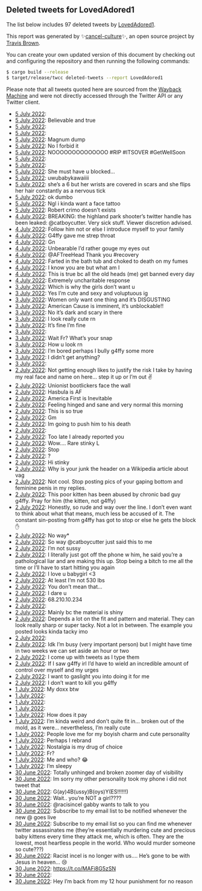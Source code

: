 ## Deleted tweets for LovedAdored1

The list below includes 97 deleted tweets by
[LovedAdored1](https://twitter.com/LovedAdored1).



This report was generated by ✨[cancel-culture](https://github.com/travisbrown/cancel-culture)✨,
an open source project by [Travis Brown](https://twitter.com/travisbrown).

You can create your own updated version of this document by checking out and configuring the
repository and then running the following commands:

```bash
$ cargo build --release
$ target/release/twcc deleted-tweets --report LovedAdored1
```

Please note that all tweets quoted here are sourced from the
[Wayback Machine](https://web.archive.org) and were not directly accessed through the Twitter API or
any Twitter client.

* [ 5 July 2022](https://web.archive.org/web/20220705040926/https://twitter.com/LovedAdored1/status/1544171292445872128):  <!--1544171292445872128-->
* [ 5 July 2022](https://web.archive.org/web/20220705040926/https://twitter.com/LovedAdored1/status/1544171292445872128): Believable and true <!--1544170362166038533-->
* [ 5 July 2022](https://web.archive.org/web/20220705025749/https://twitter.com/LovedAdored1/status/1544153348416454662):  <!--1544153348416454662-->
* [ 5 July 2022](https://web.archive.org/web/20220705025550/https://twitter.com/LovedAdored1/status/1544152664304394242):  <!--1544152664304394242-->
* [ 5 July 2022](https://web.archive.org/web/20220705025228/https://twitter.com/LovedAdored1/status/1544152139269869569): Magnum dump <!--1544152139269869569-->
* [ 5 July 2022](https://web.archive.org/web/20220705025206/https://twitter.com/LovedAdored1/status/1544151615703318529): No I forbid it <!--1544151615703318529-->
* [ 5 July 2022](https://web.archive.org/web/20220705025135/https://twitter.com/LovedAdored1/status/1544151464637079555): NOOOOOOOOOOOOOO #RIP #ITSOVER #GetWellSoon <!--1544151464637079555-->
* [ 5 July 2022](https://web.archive.org/web/20220705014011/https://twitter.com/LovedAdored1/status/1544133678699257861):  <!--1544133678699257861-->
* [ 5 July 2022](https://web.archive.org/web/20220705012050/https://twitter.com/LovedAdored1/status/1544128974682464258):  <!--1544128974682464258-->
* [ 5 July 2022](https://web.archive.org/web/20220705012050/https://twitter.com/LovedAdored1/status/1544128974682464258): She must have u blocked… <!--1544128064984080385-->
* [ 5 July 2022](https://web.archive.org/web/20220705012050/https://twitter.com/LovedAdored1/status/1544128974682464258): uwubabykawaiiii <!--1544125970323542019-->
* [ 5 July 2022](https://web.archive.org/web/20220705010413/https://twitter.com/LovedAdored1/status/1544124732693512192): she’s a 6 but her wrists are covered in scars and she flips her hair constantly as a nervous tick <!--1544124732693512192-->
* [ 5 July 2022](https://web.archive.org/web/20220705010400/https://twitter.com/LovedAdored1/status/1544124187165458435): ok dumbo <!--1544124187165458435-->
* [ 5 July 2022](https://web.archive.org/web/20220705005452/https://twitter.com/LovedAdored1/status/1544122483539935232): Ngl i kinda want a face tattoo <!--1544122483539935232-->
* [ 5 July 2022](https://web.archive.org/web/20220705005429/https://twitter.com/LovedAdored1/status/1544122067167186946): Robert crimo doesn’t exists <!--1544122067167186946-->
* [ 4 July 2022](https://web.archive.org/web/20220705040926/https://twitter.com/LovedAdored1/status/1544171292445872128): BREAKING: the highland park shooter’s twitter handle has been leaked: @catboycutter. Very sick stuff. Viewer discretion advised. <!--1544099063175544832-->
* [ 4 July 2022](https://web.archive.org/web/20220704172115/https://twitter.com/LovedAdored1/status/1544008222738087936): Follow him not or else I introduce myself to your family <!--1544008222738087936-->
* [ 4 July 2022](https://web.archive.org/web/20220704163008/https://twitter.com/LovedAdored1/status/1543995392613912577): G4ffy gave me strep throat <!--1543995392613912577-->
* [ 4 July 2022](https://web.archive.org/web/20220704045340/https://twitter.com/LovedAdored1/status/1543819914003337216): Gn <!--1543819914003337216-->
* [ 4 July 2022](https://web.archive.org/web/20220704045238/https://twitter.com/LovedAdored1/status/1543819858235703296): Unbearable I’d rather gouge my eyes out <!--1543819858235703296-->
* [ 4 July 2022](https://web.archive.org/web/20220704040124/https://twitter.com/LovedAdored1/status/1543807162136363008): @AFTreeHead Thank you #recovery <!--1543807162136363008-->
* [ 4 July 2022](https://web.archive.org/web/20220704032854/https://twitter.com/LovedAdored1/status/1543798651713118208): Farted in the bath tub and choked to death on my fumes <!--1543798651713118208-->
* [ 4 July 2022](https://web.archive.org/web/20220704032916/https://twitter.com/LovedAdored1/status/1543798551670571011): I know you are but what am I <!--1543798551670571011-->
* [ 4 July 2022](https://web.archive.org/web/20220704022431/https://twitter.com/LovedAdored1/status/1543782583376482304): This is true bc all the old heads (me) get banned every day <!--1543782583376482304-->
* [ 4 July 2022](https://web.archive.org/web/20220704021619/https://twitter.com/LovedAdored1/status/1543780211166220288): Extremely uncharitable response <!--1543780211166220288-->
* [ 3 July 2022](https://web.archive.org/web/20220703235049/https://twitter.com/LovedAdored1/status/1543744020727451648): Which is why the girls don’t want u <!--1543744020727451648-->
* [ 3 July 2022](https://web.archive.org/web/20220703235109/https://twitter.com/LovedAdored1/status/1543743925294436352): Yes I’m cute and sexy and voluptuous ig <!--1543743925294436352-->
* [ 3 July 2022](https://web.archive.org/web/20220703224634/https://twitter.com/LovedAdored1/status/1543727745590501376): Women only want one thing and it’s DISGUSTING <!--1543727745590501376-->
* [ 3 July 2022](https://web.archive.org/web/20220703212008/https://twitter.com/LovedAdored1/status/1543705795443003394): American Cause is imminent, it’s unblockable!! <!--1543705795443003394-->
* [ 3 July 2022](https://web.archive.org/web/20220703142057/https://twitter.com/LovedAdored1/status/1543600528122421248): No it’s dark and scary in there <!--1543600528122421248-->
* [ 3 July 2022](https://web.archive.org/web/20220703021022/https://twitter.com/LovedAdored1/status/1543416569803542528): I look really cute rn <!--1543416569803542528-->
* [ 3 July 2022](https://web.archive.org/web/20220703012637/https://twitter.com/LovedAdored1/status/1543405481028472832): It’s fine I’m fine <!--1543405481028472832-->
* [ 3 July 2022](https://web.archive.org/web/20220703012637/https://twitter.com/LovedAdored1/status/1543405481028472832):  <!--1543400604508327936-->
* [ 3 July 2022](https://web.archive.org/web/20220703010248/https://twitter.com/LovedAdored1/status/1543399428974862339): Wait Fr? What’s your snap <!--1543399428974862339-->
* [ 3 July 2022](https://web.archive.org/web/20220703010248/https://twitter.com/LovedAdored1/status/1543399428974862339): How u look rn <!--1543397297643569155-->
* [ 3 July 2022](https://web.archive.org/web/20220703142057/https://twitter.com/LovedAdored1/status/1543600528122421248): I’m bored perhaps I bully g4ffy some more <!--1543396490634301442-->
* [ 3 July 2022](https://web.archive.org/web/20220703010248/https://twitter.com/LovedAdored1/status/1543399428974862339): I didn’t get anything? <!--1543396072327897090-->
* [ 3 July 2022](https://web.archive.org/web/20220703001114/https://twitter.com/LovedAdored1/status/1543386317530316801):  <!--1543386317530316801-->
* [ 2 July 2022](https://web.archive.org/web/20220702220826/https://twitter.com/LovedAdored1/status/1543355758473084928): Not getting enough likes to justify the risk I take by having my real face and name on here… step it up or I’m out ✌️ <!--1543355758473084928-->
* [ 2 July 2022](https://web.archive.org/web/20220702174807/https://twitter.com/LovedAdored1/status/1543289616253521920): Unionist bootlickers face the wall <!--1543289616253521920-->
* [ 2 July 2022](https://web.archive.org/web/20220702171844/https://twitter.com/LovedAdored1/status/1543282675749986304): Hasbula is AF <!--1543282675749986304-->
* [ 2 July 2022](https://web.archive.org/web/20220702155908/https://twitter.com/LovedAdored1/status/1543262627400454144): America First is Inevitable <!--1543262627400454144-->
* [ 2 July 2022](https://web.archive.org/web/20220702145136/https://twitter.com/LovedAdored1/status/1543245870371676161): Feeling hinged and sane and very normal this morning <!--1543245870371676161-->
* [ 2 July 2022](https://web.archive.org/web/20220702142833/https://twitter.com/LovedAdored1/status/1543239993996546048): This is so true <!--1543239993996546048-->
* [ 2 July 2022](https://web.archive.org/web/20220702124220/https://twitter.com/LovedAdored1/status/1543213103134941184): Gm <!--1543213103134941184-->
* [ 2 July 2022](https://web.archive.org/web/20220702060832/https://twitter.com/LovedAdored1/status/1543114034630823936): Im going to push him to his death <!--1543114034630823936-->
* [ 2 July 2022](https://web.archive.org/web/20220702060256/https://twitter.com/LovedAdored1/status/1543112632630116352):  <!--1543112632630116352-->
* [ 2 July 2022](https://web.archive.org/web/20220702055056/https://twitter.com/LovedAdored1/status/1543109513733193728): Too late I already reported you <!--1543109513733193728-->
* [ 2 July 2022](https://web.archive.org/web/20220702054812/https://twitter.com/LovedAdored1/status/1543108856733224960): Wow…. Rare stinky L <!--1543108856733224960-->
* [ 2 July 2022](https://web.archive.org/web/20220702054641/https://twitter.com/LovedAdored1/status/1543108741972860928): Stop <!--1543108741972860928-->
* [ 2 July 2022](https://web.archive.org/web/20220702054146/https://twitter.com/LovedAdored1/status/1543107484226813952): ? <!--1543107484226813952-->
* [ 2 July 2022](https://web.archive.org/web/20220702054812/https://twitter.com/LovedAdored1/status/1543108856733224960): Hi stinky <!--1543105391634046977-->
* [ 2 July 2022](https://web.archive.org/web/20220702053202/https://twitter.com/LovedAdored1/status/1543104934933045248): Why is your junk the header on a Wikipedia article about vag <!--1543104934933045248-->
* [ 2 July 2022](https://web.archive.org/web/20220702052453/https://twitter.com/LovedAdored1/status/1543103168757862401): Not cool. Stop posting pics of your gaping bottom and feminine penis in my replies. <!--1543103168757862401-->
* [ 2 July 2022](https://web.archive.org/web/20220702051315/https://twitter.com/LovedAdored1/status/1543100269009014787): This poor kitten has been abused by chronic bad guy g4ffy. Pray for him (the kitten, not g4ffy) <!--1543100269009014787-->
* [ 2 July 2022](https://web.archive.org/web/20220702052453/https://twitter.com/LovedAdored1/status/1543103168757862401): Honestly, so rude and way over the line. I don’t even want to think about what that means, much less be accused of it. The constant sin-posting from g4ffy has got to stop or else he gets the block ✋ <!--1543099984429649921-->
* [ 2 July 2022](https://web.archive.org/web/20220702042434/https://twitter.com/LovedAdored1/status/1543087864006823937): No way* <!--1543087897955504129-->
* [ 2 July 2022](https://web.archive.org/web/20220702042434/https://twitter.com/LovedAdored1/status/1543087864006823937): So way @catboycutter just said this to me <!--1543087864006823937-->
* [ 2 July 2022](https://web.archive.org/web/20220702040419/https://twitter.com/LovedAdored1/status/1543082994067554304): I’m not sussy <!--1543082994067554304-->
* [ 2 July 2022](https://web.archive.org/web/20220702035514/https://twitter.com/LovedAdored1/status/1543080358710837248): I literally just got off the phone w him, he said you’re a pathological liar and are making this up. Stop being a bitch to me all the time or I’ll have to start hitting you again <!--1543080358710837248-->
* [ 2 July 2022](https://web.archive.org/web/20220702035514/https://twitter.com/LovedAdored1/status/1543080358710837248): I love u babygirl <3 <!--1543072635927646210-->
* [ 2 July 2022](https://web.archive.org/web/20220702023913/https://twitter.com/LovedAdored1/status/1543061588592279552): At least I’m not 530 lbs <!--1543061588592279552-->
* [ 2 July 2022](https://web.archive.org/web/20220702023913/https://twitter.com/LovedAdored1/status/1543061588592279552): You don’t mean that… <!--1543041775027339264-->
* [ 2 July 2022](https://web.archive.org/web/20220702010223/https://twitter.com/LovedAdored1/status/1543037059438465025): I dare u <!--1543037059438465025-->
* [ 2 July 2022](https://web.archive.org/web/20220702023913/https://twitter.com/LovedAdored1/status/1543061588592279552): 68.210.10.234 <!--1543036884477255684-->
* [ 2 July 2022](https://web.archive.org/web/20220702005442/https://twitter.com/LovedAdored1/status/1543034954241777664):  <!--1543034954241777664-->
* [ 2 July 2022](https://web.archive.org/web/20220702005236/https://twitter.com/LovedAdored1/status/1543034376279261185): Mainly bc the material is shiny <!--1543034376279261185-->
* [ 2 July 2022](https://web.archive.org/web/20220702005236/https://twitter.com/LovedAdored1/status/1543034376279261185): Depends a lot on the fit and pattern  and material. They can look really sharp or super tacky. Not a lot in between. The example you posted looks kinda tacky imo <!--1543033865861615616-->
* [ 2 July 2022](https://web.archive.org/web/20220702005442/https://twitter.com/LovedAdored1/status/1543034954241777664):  <!--1543033016569806855-->
* [ 2 July 2022](https://web.archive.org/web/20220702005442/https://twitter.com/LovedAdored1/status/1543034954241777664): Idk I’m busy (very important person) but I might have time in two weeks we can set aside an hour or two <!--1543031134388371456-->
* [ 2 July 2022](https://web.archive.org/web/20220702001524/https://twitter.com/LovedAdored1/status/1543025311746514945): I come up with tweets as I type them <!--1543025311746514945-->
* [ 2 July 2022](https://web.archive.org/web/20220702001512/https://twitter.com/LovedAdored1/status/1543024894472081408): If I saw g4ffy irl I’d have to wield an incredible amount of control over myself and my urges <!--1543024894472081408-->
* [ 2 July 2022](https://web.archive.org/web/20220702000924/https://twitter.com/LovedAdored1/status/1543023643751600128): I want to gaslight you into doing it for me <!--1543023706527731713-->
* [ 2 July 2022](https://web.archive.org/web/20220702000924/https://twitter.com/LovedAdored1/status/1543023643751600128): I don’t want to kill you g4ffy <!--1543023643751600128-->
* [ 1 July 2022](https://web.archive.org/web/20220701233749/https://twitter.com/LovedAdored1/status/1543015786452865027): My doxx btw <!--1543015786452865027-->
* [ 1 July 2022](https://web.archive.org/web/20220701233749/https://twitter.com/LovedAdored1/status/1543015786452865027):  <!--1543015704781520896-->
* [ 1 July 2022](https://web.archive.org/web/20220701233803/https://twitter.com/LovedAdored1/status/1543015530558328835):  <!--1543015530558328835-->
* [ 1 July 2022](https://web.archive.org/web/20220701231332/https://twitter.com/LovedAdored1/status/1543009648868990982):  <!--1543009648868990982-->
* [ 1 July 2022](https://web.archive.org/web/20220701231215/https://twitter.com/LovedAdored1/status/1543009153525977089): How does it pay <!--1543009153525977089-->
* [ 1 July 2022](https://web.archive.org/web/20220701230802/https://twitter.com/LovedAdored1/status/1543007525074862081): I’m kinda weird and don’t quite fit in… broken out of the mold, as it were… nevertheless, I’m really cute <!--1543007525074862081-->
* [ 1 July 2022](https://web.archive.org/web/20220703005424/https://twitter.com/LovedAdored1/status/1543007118168657920): People love me for my boyish charm and cute personality <!--1543007118168657920-->
* [ 1 July 2022](https://web.archive.org/web/20220701225017/https://twitter.com/LovedAdored1/status/1543003844996628482): Perhaps I rebrand <!--1543003844996628482-->
* [ 1 July 2022](https://web.archive.org/web/20220701224938/https://twitter.com/LovedAdored1/status/1543003713794613248): Nostalgia is my drug of choice <!--1543003713794613248-->
* [ 1 July 2022](https://web.archive.org/web/20220701224915/https://twitter.com/LovedAdored1/status/1543003640000045056): Fr? <!--1543003640000045056-->
* [ 1 July 2022](https://web.archive.org/web/20220701033807/https://twitter.com/LovedAdored1/status/1542713768777482242): Me and who? 😂 <!--1542713768777482242-->
* [ 1 July 2022](https://web.archive.org/web/20220701023212/https://twitter.com/LovedAdored1/status/1542697321951100928): I’m sleepy <!--1542697321951100928-->
* [30 June 2022](https://web.archive.org/web/20220630174306/https://twitter.com/LovedAdored1/status/1542563817871253506): Totally unhinged and broken zoomer day of visibility <!--1542563817871253506-->
* [30 June 2022](https://web.archive.org/web/20220630165646/https://twitter.com/LovedAdored1/status/1542552309837832193): Im sorry my other personality took my phone i did not tweet that <!--1542552309837832193-->
* [30 June 2022](https://web.archive.org/web/20220630165646/https://twitter.com/LovedAdored1/status/1542552309837832193): G(ay)4B(ussy)B(oys)Y(ES!!!!!!) <!--1542552023027003392-->
* [30 June 2022](https://web.archive.org/web/20220630165646/https://twitter.com/LovedAdored1/status/1542552309837832193): Wait.. you’re NOT a girl???? <!--1542551250998370307-->
* [30 June 2022](https://web.archive.org/web/20220630165646/https://twitter.com/LovedAdored1/status/1542552309837832193): @racisincel gabby wants to talk to you <!--1542550358265937920-->
* [30 June 2022](https://web.archive.org/web/20220630164543/https://twitter.com/LovedAdored1/status/1542549957248524291): Subscribe to my email list to be notified whenever the new @ goes live <!--1542549957248524291-->
* [30 June 2022](https://web.archive.org/web/20220630164642/https://twitter.com/LovedAdored1/status/1542549839547973632): Subscribe to my email list so you can find me whenever twitter assassinates me (they’re essentially murdering cute and precious baby kittens every time they attack me, which is often. They are the lowest, most heartless people in the world. Who would murder someone so cute???) <!--1542549839547973632-->
* [30 June 2022](https://web.archive.org/web/20220630165646/https://twitter.com/LovedAdored1/status/1542552309837832193): Racist incel is no longer with us…. He’s gone to be with Jesus in heaven… 😢 <!--1542549405147987970-->
* [30 June 2022](https://web.archive.org/web/20220630163344/https://twitter.com/LovedAdored1/status/1542546941543858182): https://t.co/MAFi8G5zSN <!--1542546941543858182-->
* [30 June 2022](https://web.archive.org/web/20220630043329/https://twitter.com/LovedAdored1/status/1542365483978162180):  <!--1542365483978162180-->
* [30 June 2022](https://web.archive.org/web/20220630040047/https://twitter.com/LovedAdored1/status/1542357159085744128): Hey I’m back from my 12 hour punishment for no reason <!--1542357159085744128-->
